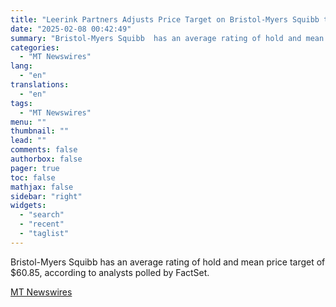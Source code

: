 ```yaml
---
title: "Leerink Partners Adjusts Price Target on Bristol-Myers Squibb to $68 From $73"
date: "2025-02-08 00:42:49"
summary: "Bristol-Myers Squibb  has an average rating of hold and mean price target of $60.85, according to analysts polled by FactSet."
categories:
  - "MT Newswires"
lang:
  - "en"
translations:
  - "en"
tags:
  - "MT Newswires"
menu: ""
thumbnail: ""
lead: ""
comments: false
authorbox: false
pager: true
toc: false
mathjax: false
sidebar: "right"
widgets:
  - "search"
  - "recent"
  - "taglist"
---
```


Bristol-Myers Squibb has an average rating of hold and mean price target of $60.85, according to analysts polled by FactSet.

[MT Newswires](https://www.tradingview.com/news/mtnewswires.com:20250207:A3312800:0/)
